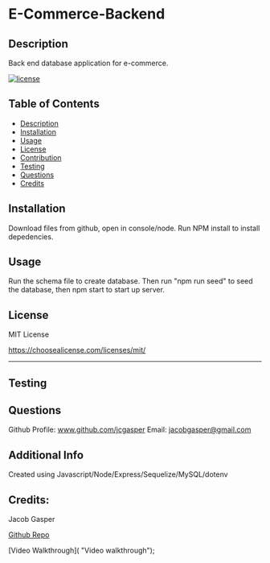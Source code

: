 # E-Commerce-Backend

  ## Description

  Back end database application for e-commerce. 
  
  [![license](https://img.shields.io/badge/license-MITLicense-blue)](https://shields.io)
  
  ## Table of Contents 
  
  
  - [Description](#description)
  - [Installation](#installation)
  - [Usage](#usage)
  - [License](#license)
  - [Contribution](#contribution)
  - [Testing](#testing)
  - [Questions](#questions)
  - [Credits](#credits)
  
  
  ## Installation
  Download files from github, open in console/node. Run NPM install to install depedencies.
  
  ## Usage
  Run the schema file to create database. Then run "npm run seed" to seed the database, then npm start to start up server.




  ## License
  MIT License

  https://choosealicense.com/licenses/mit/


  ---
  
  

  ## Testing
  

  ## Questions
  Github Profile: www.github.com/jcgasper
  Email: jacobgasper@gmail.com

 
  ## Additional Info
  Created using Javascript/Node/Express/Sequelize/MySQL/dotenv

  ## Credits:

  Jacob Gasper

  [Github Repo](https://github.com/jcgasper/E-Commerce-Backend "Github Repo")
  

  [Video Walkthrough]( "Video walkthrough");